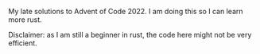 My late solutions to Advent of Code 2022. I am doing this so I can learn more rust.

Disclaimer: as I am still a beginner in rust, the code here might not be very efficient. 
